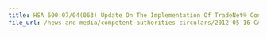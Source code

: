 ```yaml
---
title: HSA 600:07/04(063) Update On The Implementation Of TradeNet® Controls For The Import Of Medical Devices Into Singapore, With Immediate Effect 
file_url: /news-and-media/competent-authorities-circulars/2012-05-16-CA.pdf
---
```

